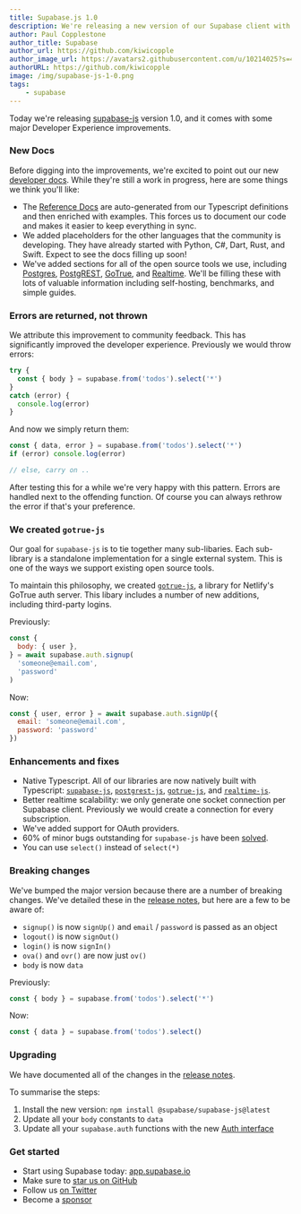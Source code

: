 ```yaml
---
title: Supabase.js 1.0
description: We're releasing a new version of our Supabase client with some awesome new improvements.
author: Paul Copplestone
author_title: Supabase
author_url: https://github.com/kiwicopple
author_image_url: https://avatars2.githubusercontent.com/u/10214025?s=400&u=c6775be2ae667e2acae3ccd347fed62bb3f5b3e7&v=4
authorURL: https://github.com/kiwicopple
image: /img/supabase-js-1-0.png
tags: 
    - supabase
---
```


Today we're releasing [supabase-js](https://github.com/supabase/supabase-js) version 1.0, and it comes with some major Developer Experience improvements.

<!--truncate-->

### New Docs

Before digging into the improvements, we're excited to point out our new [developer docs](/docs/client/supabase-client). While they're still a work in progress, here are some things we think you'll like:

- The [Reference Docs](/docs/client/supabase-client) are auto-generated from our Typescript definitions and then enriched with examples. This forces us to document our code and makes it easier to keep everything in sync.
- We added placeholders for the other languages that the community is developing. They have already started with Python, C#, Dart, Rust, and Swift. Expect to see the docs filling up soon!
- We've added sections for all of the open source tools we use, including [Postgres](/docs/postgres/server/about), [PostgREST](/docs/postgrest/server/about), [GoTrue](/docs/gotrue/server/about), and [Realtime](/docs/realtime/server/about). We'll be filling these with lots of valuable information including self-hosting, benchmarks, and simple guides.


### Errors are returned, not thrown

We attribute this improvement to community feedback. This has significantly improved the developer experience. Previously we would throw errors:

```js
try {
  const { body } = supabase.from('todos').select('*')
}
catch (error) {
  console.log(error)
}
```

And now we simply return them:

```js
const { data, error } = supabase.from('todos').select('*')
if (error) console.log(error)

// else, carry on ..
```

After testing this for a while we're very happy with this pattern. Errors are handled next to the offending function. Of course you can always rethrow the error if that's your preference.


### We created `gotrue-js`

Our goal for `supabase-js` is to tie together many sub-libaries. Each sub-library is a standalone implementation for a single external system. This is one of the ways we support existing open source tools.

To maintain this philosophy, we created [`gotrue-js`](https://github.com/supabase/gotrue-js), a library for Netlify's GoTrue auth server. This libary includes a number of new additions, including third-party logins.

Previously:

```js
const {
  body: { user },
} = await supabase.auth.signup(
  'someone@email.com',
  'password'
)
```

Now:

```js
const { user, error } = await supabase.auth.signUp({
  email: 'someone@email.com',
  password: 'password'
})
```

### Enhancements and fixes

- Native Typescript. All of our libraries are now natively built with Typescript: [`supabase-js`](https://github.com/supabase/supabase-js), [`postgrest-js`](https://github.com/supabase/postgrest-js), [`gotrue-js`](https://github.com/supabase/gotrue-js), and [`realtime-js`](https://github.com/supabase/realtime-js).
- Better realtime scalability: we only generate one socket connection per Supabase client. Previously we would create a connection for every subscription.
- We've added support for OAuth providers.
- 60% of minor bugs outstanding for `supabase-js` have been [solved](https://github.com/supabase/supabase-js/pull/50).
- You can use `select()` instead of `select(*)`

### Breaking changes

We've bumped the major version because there are a number of breaking changes. We've detailed these in the [release notes](https://github.com/supabase/supabase-js/releases/tag/v1.0.1), but here are a few to be aware of:

- `signup()` is now `signUp()` and `email` / `password` is passed as an object
- `logout()` is now `signOut()`
- `login()` is now `signIn()`
- `ova()` and `ovr()` are now just `ov()`
- `body` is now `data`

Previously:

```js
const { body } = supabase.from('todos').select('*')
```

Now:

```js
const { data } = supabase.from('todos').select()
```


### Upgrading

We have documented all of the changes in the [release notes](https://github.com/supabase/supabase-js/releases/tag/v1.0.1). 

To summarise the steps:

1. Install the new version: `npm install @supabase/supabase-js@latest`
2. Update all your `body` constants to `data`
3. Update all your `supabase.auth` functions with the new [Auth interface](/docs/client/auth-signup)

### Get started

- Start using Supabase today: [app.supabase.io](https://app.supabase.io/)
- Make sure to [star us on GitHub](https://github.com/supabase/supabase)
- Follow us [on Twitter](https://twitter.com/supabase_io)
- Become a [sponsor](https://github.com/sponsors/supabase)
